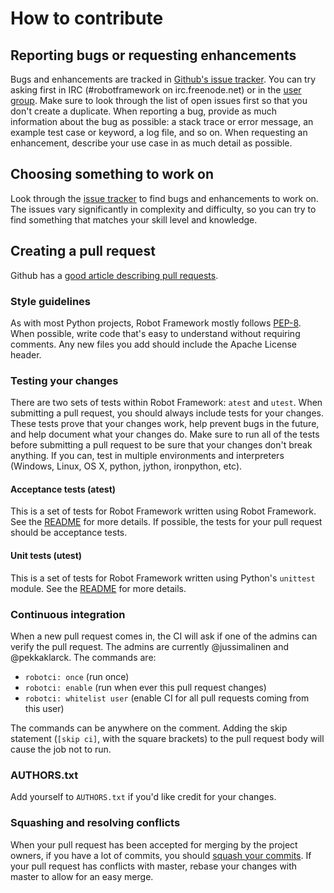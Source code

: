# How to contribute

## Reporting bugs or requesting enhancements

Bugs and enhancements are tracked in 
[Github's issue tracker](https://github.com/robotframework/robotframework/issues).
You can try asking first in IRC (#robotframework on irc.freenode.net) or
in the [user group](https://groups.google.com/forum/#!forum/robotframework-users).
Make sure to look through the list of open issues first so that you don't create
a duplicate. When reporting a bug, provide as much information about the bug as
possible: a stack trace or error message, an example test case or keyword, a
log file, and so on. When requesting an enhancement, describe your use case in
as much detail as possible.

## Choosing something to work on

Look through the [issue tracker](https://github.com/robotframework/robotframework/issues)
to find bugs and enhancements to work on. The issues vary significantly in 
complexity and difficulty, so you can try to find something that matches your
skill level and knowledge.

## Creating a pull request

Github has a [good article describing pull requests](https://help.github.com/articles/using-pull-requests/).

### Style guidelines

As with most Python projects, Robot Framework mostly follows [PEP-8](https://www.python.org/dev/peps/pep-0008/).
When possible, write code that's easy to understand without requiring comments.
Any new files you add should include the Apache License header.

### Testing your changes

There are two sets of tests within Robot Framework: `atest` and `utest`. When
submitting a pull request, you should always include tests for your changes.
These tests prove that your changes work, help prevent bugs in the future,
and help document what your changes do. Make sure to run all of the tests before
submitting a pull request to be sure that your changes don't break anything. If
you can, test in multiple environments and interpreters (Windows, Linux, OS X, 
python, jython, ironpython, etc).
 
#### Acceptance tests (atest)

This is a set of tests for Robot Framework written using Robot Framework.
See the [README](atest/README.rst) for more details. If possible, the tests for
your pull request should be acceptance tests.

#### Unit tests (utest)

This is a set of tests for Robot Framework written using Python's `unittest`
module. See the [README](utest/README.rst) for more details.

### Continuous integration

When a new pull request comes in, the CI will ask if one of the admins can 
verify the pull request. The admins are currently @jussimalinen and 
@pekkaklarck. The commands are:

* `robotci: once` (run once)
* `robotci: enable` (run when ever this pull request changes)
* `robotci: whitelist user` (enable CI for all pull requests coming from this 
  user)

The commands can be anywhere on the comment. Adding the skip statement 
(`[skip ci]`, with the square brackets) to the pull request body will cause the 
job not to run.

### AUTHORS.txt

Add yourself to `AUTHORS.txt` if you'd like credit for your changes.

### Squashing and resolving conflicts

When your pull request has been accepted for merging by the project owners, if
you have a lot of commits, you should 
[squash your commits](http://eli.thegreenplace.net/2014/02/19/squashing-github-pull-requests-into-a-single-commit).
If your pull request has conflicts with master, rebase your changes with master
to allow for an easy merge.
